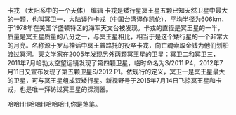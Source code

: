 卡戎 （太阳系中的一个天体） 编辑 
卡戎是矮行星冥王星五颗已知天然卫星中最大的一颗，也叫冥卫一，大陆译作卡戎（中国台湾译作凯伦），平均半径为606km，于1978年在美国华盛顿特区的海军天文台被发现。卡戎的直径是冥王星的一半，质量是冥王星质量的八分之一，与冥王星相比，相当于是这个矮行星的一个非常大的月亮。名称源于罗马神话中冥王普路托的役卒卡戎，向亡魂索取金钱为他们划船渡过冥河。天文学家在2005年发现另外两颗冥王星的卫星：冥卫二和冥卫三，2011年7月哈勃太空望远镜发现了第四颗卫星，临时命名为S/2011 P4，2012年7月11日又宣布发现了第五颗卫星S/2012 P1。依现行的定义，冥卫一是冥王星最大的卫星，可与冥王星组成双矮行星。新视野号于2015年7月14日飞掠冥王星和卡戎，也是唯一拜访过冥王星的探测器。














哈哈HH哈哈H哈哈哈H,你是煞笔。
